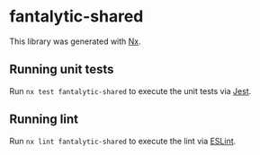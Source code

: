 # fantalytic-shared

This library was generated with [Nx](https://nx.dev).

## Running unit tests

Run `nx test fantalytic-shared` to execute the unit tests via [Jest](https://jestjs.io).

## Running lint

Run `nx lint fantalytic-shared` to execute the lint via [ESLint](https://eslint.org/).
